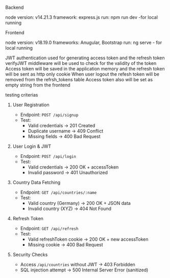 Backend

node version: v14.21.3
framework: express.js
run: npm run dev -for local running


Frontend

node version: v18.19.0
frameworks: Anugular, Bootstrap
run: ng serve - for local running

JWT authentication used for generating access token and the refresh token
verifyJWT middleware will be used to check for the validity of the token
Access token will be saved in the application memory and the refresh token will be sent as http only cookie
When user logout the refesh token will be removed from the refrsh_tokens table
Access token also will be set as empty string from the frontend


testing criterias
1. User Registration  
   - Endpoint: `POST /api/signup`  
   - Test:  
     - Valid credentials → 201 Created  
     - Duplicate username → 409 Conflict  
     - Missing fields → 400 Bad Request  

2. User Login & JWT  
   - Endpoint: `POST /api/login`  
   - Test:  
     - Valid credentials → 200 OK + accessToken  
     - Invalid password → 401 Unauthorized  

3. Country Data Fetching  
   - Endpoint: `GET /api/countries/:name`  
   - Test:  
     - Valid country (Germany) → 200 OK + JSON data  
     - Invalid country (XYZ) → 404 Not Found  

4. Refresh Token  
   - Endpoint: `GET /api/refresh`  
   - Test:  
     - Valid refreshToken cookie → 200 OK + new accessToken  
     - Missing cookie → 400 Bad Request  

5. Security Checks  
   - Access `/api/countries` without JWT → 403 Forbidden  
   - SQL injection attempt → 500 Internal Server Error (sanitized)  
